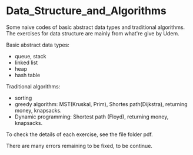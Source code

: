 # Data_Structure_and_Algorithms
Some naive codes of basic abstract data types and traditional algorithms. The exercises for data structure are mainly from what're give by Udem.

Basic abstract data types:
* queue, stack
* linked list
* heap
* hash table

Traditional algorithms:
* sorting
* greedy algorithm: MST(Kruskal, Prim), Shortes path(Dijkstra), returning money, knapsacks.
* Dynamic programming: Shortest path (Floyd), returning money, knapsacks.

To check the details of each exercise, see the file folder pdf.

There are many errors remaining to be fixed, to be continue.

